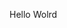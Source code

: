 Hello Wolrd



































































































































































































































































































































































































































































































































































































































































































































































































































































































































































































































































































































































































































































































































































































































































































































































































































































































































































































































































































































































































































































































































































































































































































































































































































































































